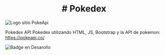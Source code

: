 <h1 align="center"> # Pokedex </h1>


![Logo sitio PokeApi](https://github.com/RafOs14/pokedex/assets/81370636/77b59576-47cb-4380-aae5-ce6c3d599b13)


Pokedex  API
Pokedex utilizando HTML, JS, Bootstrap y la API de pokemon: 
  https://pokeapi.co/

![Badge en Desarollo](https://img.shields.io/badge/STATUS-EN%20DESAROLLO-green)
